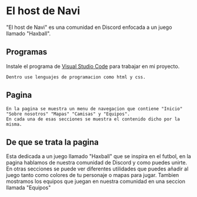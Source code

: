 # El host de Navi

"El host de Navi" es una comunidad en Discord enfocada a un juego llamado "Haxball".

## Programas

Instale el programa de [Visual Studio Code](https://code.visualstudio.com/Download) para trabajar en mi proyecto.

```
Dentro use lenguajes de programacion como html y css.
```

## Pagina

```
En la pagina se muestra un menu de navegacion que contiene "Inicio" "Sobre nosotros" "Mapas" "Camisas" y "Equipos".
En cada una de esas secciones se muestra el contenido dicho por la misma.
```

## De que se trata la pagina

Esta dedicada a un juego llamado "Haxball" que se inspira en el futbol, en la pagina hablamos de nuestra comunidad de Discord y como puedes unirte.
En otras secciones se puede ver diferentes utilidades que puedes añadir al juego tanto como colores de tu personaje o mapas para jugar.
Tambien mostramos los equipos que juegan en nuestra comunidad en una seccion llamada "Equipos"
